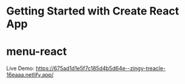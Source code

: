 # Getting Started with Create React App
# menu-react

Live Demo: https://675ad1d1e5f7c185d4b5d64e--zingy-treacle-16eaaa.netlify.app/
